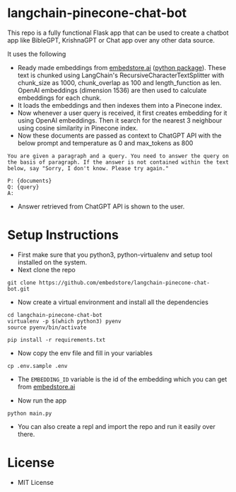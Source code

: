# langchain-pinecone-chat-bot

This repo is a fully functional Flask app that can be used to create a chatbot app like BibleGPT, KrishnaGPT or Chat app over any other data source.

It uses the following

* Ready made embeddings from [embedstore.ai](https://embedstore.ai) ([python package](https://github.com/embedstore/pyembeddingtown)). These text is chunked using LangChain's RecursiveCharacterTextSplitter with chunk_size as 1000, chunk_overlap as 100 and length_function as len. OpenAI embeddings (dimension 1536) are then used to calculate embeddings for each chunk.
* It loads the embeddings and then indexes them into a Pinecone index.
* Now whenever a user query is received, it first creates embedding for it using OpenAI embeddings. Then it search for the nearest 3 neighbour using cosine similarity in Pinecone index.
* Now these documents are passed as context to ChatGPT API with the below prompt and temperature as 0 and max_tokens as 800

```
You are given a paragraph and a query. You need to answer the query on the basis of paragraph. If the answer is not contained within the text below, say "Sorry, I don't know. Please try again."

P: {documents}
Q: {query}
A:
```
* Answer retrieved from ChatGPT API is shown to the user.

# Setup Instructions

* First make sure that you python3, python-virtualenv and setup tool installed on the system.
* Next clone the repo

```
git clone https://github.com/embedstore/langchain-pinecone-chat-bot.git
```

* Now create a virtual environment and install all the dependencies

```
cd langchain-pinecone-chat-bot
virtualenv -p $(which python3) pyenv
source pyenv/bin/activate

pip install -r requirements.txt
```

* Now copy the env file and fill in your variables

```
cp .env.sample .env
```

* The `EMBEDDING_ID` variable is the id of the embedding which you can get from [embedstore.ai](https://embedstore.ai)

* Now run the app

```
python main.py
```

* You can also create a repl and import the repo and run it easily over there.

# License

* MIT License